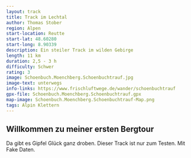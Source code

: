 ```yaml
---
layout: track
title: Track im Lechtal
author: Thomas Stober
region: Alpen
start-location: Reutte
start-lat: 48.60280
start-long: 8.90339
description: Ein steiler Track im wilden Gebirge
length: 11 km
duration: 2,5 - 3 h
difficulty: Schwer
rating: 3
image: Schoenbuch.Moenchberg.Schoenbuchtrauf.jpg
image-text: unterwegs
info-links: https://www.frischluftwege.de/wander/schoenbuchtrauf
gpx-file: Schoenbuch.Moenchberg.Schoenbuchtrauf.gpx
map-image: Schoenbuch.Moenchberg.Schoenbuchtrauf-Map.png
tags: Alpin Klettern
---
```




## Willkommen zu meiner ersten Bergtour

Da gibt es Gipfel Glück ganz droben.
Dieser Track ist nur zum Testen. Mit Fake Daten.


